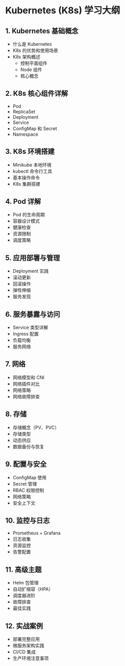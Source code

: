 # Kubernetes (K8s) 学习大纲

## 1. Kubernetes 基础概念
- 什么是 Kubernetes
- K8s 的优势和使用场景
- K8s 架构概述
  - 控制平面组件
  - Node 组件
  - 核心概念

## 2. K8s 核心组件详解
- Pod
- ReplicaSet
- Deployment
- Service
- ConfigMap 和 Secret
- Namespace

## 3. K8s 环境搭建
- Minikube 本地环境
- kubectl 命令行工具
- 基本操作命令
- K8s 集群搭建

## 4. Pod 详解
- Pod 的生命周期
- 容器设计模式
- 健康检查
- 资源限制
- 调度策略

## 5. 应用部署与管理
- Deployment 实践
- 滚动更新
- 回滚操作
- 弹性伸缩
- 服务发现

## 6. 服务暴露与访问
- Service 类型详解
- Ingress 配置
- 负载均衡
- 服务网络

## 7. 网络
- 网络模型和 CNI
- 网络插件对比
- 网络策略
- 网络故障排查

## 8. 存储
- 存储概念（PV、PVC）
- 存储类型
- 动态供应
- 数据备份与恢复

## 9. 配置与安全
- ConfigMap 使用
- Secret 管理
- RBAC 权限控制
- 网络策略
- 安全上下文

## 10. 监控与日志
- Prometheus + Grafana
- 日志收集
- 资源监控
- 告警配置

## 11. 高级主题
- Helm 包管理
- 自动扩缩容（HPA）
- 调度器进阶
- 故障排查
- 最佳实践

## 12. 实战案例
- 部署完整应用
- 微服务架构实践
- CI/CD 集成
- 生产环境注意事项